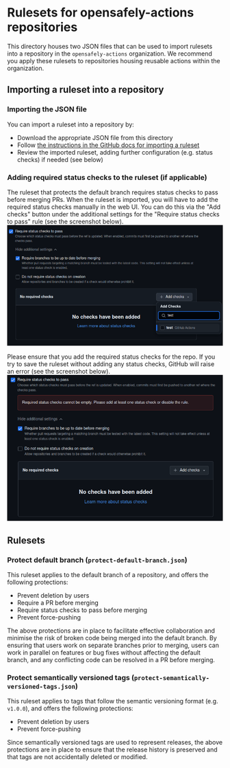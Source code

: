 # Rulesets for opensafely-actions repositories

This directory houses two JSON files that can be used to import rulesets into
a repository in the `opensafely-actions` organization.
We recommend you apply these rulesets to repositories housing reusable actions
within the organization.

## Importing a ruleset into a repository

### Importing the JSON file
You can import a ruleset into a repository by:
 - Download the appropriate JSON file from this directory
 - Follow [the instructions in the GitHub docs for importing a ruleset](https://docs.github.com/en/repositories/configuring-branches-and-merges-in-your-repository/managing-rulesets/managing-rulesets-for-a-repository#importing-a-ruleset) 
 - Review the imported ruleset, adding further configuration (e.g. status checks) if needed (see below)

### Adding required status checks to the ruleset (if applicable)
The ruleset that protects the default branch requires status checks to pass before merging PRs.
When the ruleset is imported, you will have to add the required status checks manually in the web UI.
You can do this via the "Add checks" button under the additional settings for the "Require status checks
to pass" rule (see the screenshot below).
![Screenshot showing the "Add checks" dropdown menu in the GitHub web interface for rulesets](add-checks.png)

Please ensure that you add the required status checks for the repo. If you try to save the ruleset without
adding any status checks, GitHub will raise an error (see the screenshot below). 
![Screenshot showing a GitHub error stating that "Required status checks cannot be empty"](error-checks-required.png)

## Rulesets

### Protect default branch (`protect-default-branch.json`)
This ruleset applies to the default branch of a repository, and offers the following protections:
- Prevent deletion by users
- Require a PR before merging
- Require status checks to pass before merging
- Prevent force-pushing

The above protections are in place to facilitate effective collaboration and minimise the risk of
broken code being merged into the default branch.
By ensuring that users work on separate branches prior to merging, users can work in parallel on
features or bug fixes without affecting the default branch, and any conflicting code can be
resolved in a PR before merging.

### Protect semantically versioned tags (`protect-semantically-versioned-tags.json`)
This ruleset applies to tags that follow the semantic versioning format (e.g. `v1.0.0`),
and offers the following protections:
- Prevent deletion by users
- Prevent force-pushing

Since semantically versioned tags are used to represent releases, the above protections are in place to
ensure that the release history is preserved and that tags are not accidentally deleted or modified.